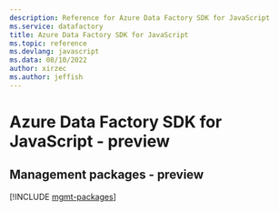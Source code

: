 ```yaml
---
description: Reference for Azure Data Factory SDK for JavaScript
ms.service: datafactory
title: Azure Data Factory SDK for JavaScript
ms.topic: reference
ms.devlang: javascript
ms.data: 08/10/2022
author: xirzec
ms.author: jeffish
---
```

# Azure Data Factory SDK for JavaScript - preview

## Management packages - preview
[!INCLUDE [mgmt-packages](data-factory-mgmt-index.md)]